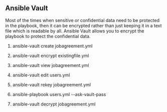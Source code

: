 ## Ansible Vault

Most of the times when sensitive or confidential data need to be protected in the playbook, then it can be encrypted rather than just keeping it in a text file which is readable by all. Ansible Vault allows you to encrypt the playbook to protect the confidential data.

1) ansible-vault create jobagreement.yml

2) ansible-vault encrypt existingfile.yml

3) ansible-vault view jobagreement.yml

4) ansible-vault edit users.yml

5) ansible-vault rekey jobagreement.yml

6) ansible-playbook users.yml --ask-vault-pass

7) ansible-vault decrypt jobagreement.yml

